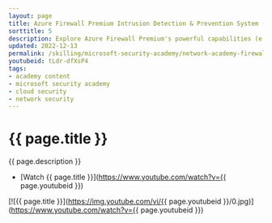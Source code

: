 ```yaml
---
layout: page
title: Azure Firewall Premium Intrusion Detection & Prevention System (IDPS)
sorttitle: 5
description: Explore Azure Firewall Premium's powerful capabilities (e.g., TLS Inspection, URL Filtering, Web Categories) as a cloud native next-gen Firewall as a Service. At focus, learn about Azure Firewall's Intrusion Detection & Prevention System (IDPS), policies, insights or analytics, followed by a comprehensive demo.
updated: 2022-12-13
permalink: /skilling/microsoft-security-academy/network-academy-firewall-idps
youtubeid: tLdr-dfXsP4
tags: 
- academy content
- microsoft security academy
- cloud security
- network security
---
```


# {{ page.title }}

{{ page.description }}

* [Watch {{ page.title }}](https://www.youtube.com/watch?v={{ page.youtubeid }})

[![{{ page.title }}](https://img.youtube.com/vi/{{ page.youtubeid }}/0.jpg)](https://www.youtube.com/watch?v={{ page.youtubeid }})